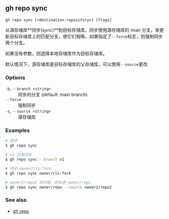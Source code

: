 ## gh repo sync

```
gh repo sync [<destination-repository>] [flags]
```

从源存储库**同步(sync)**到目标存储库。同步使用源存储库的 mian 分支，来更新目标存储库上的匹配分支，使它们相等。如果指定了`--force`标志，则强制同步两个分支。

如果没有参数，则选择本地存储库作为目标存储库。

默认情况下，源存储库是目标存储库的父存储库。可以使用`--source`更改

### Options

<dl class="flags">
	<dt><code>-b</code>, <code>--branch &lt;string&gt;</code></dt>
	<dd>同步的分支 (default: main branch)</dd>

<dt><code>--force</code></dt>
<dd>强制同步</dd>

<dt><code>-s</code>, <code>--source &lt;string&gt;</code></dt>
<dd>源存储库</dd>

</dl>

### Examples

```bash
# 同步
$ gh repo sync

# v1 分支同步
$ gh repo sync --branch v1

# 同步 owner/cli-fork
$ gh repo sync owner/cli-fork

# owner2/repo2 的内容，同步进 owner/repo
$ gh repo sync owner/repo --source owner2/repo2
```

### See also

- [gh repo](./gh_repo.zh.md)
